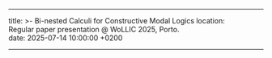 ---

title: >-
    Bi-nested Calculi for Constructive Modal Logics
location:  
    Regular paper presentation @ WoLLIC 2025, Porto.  
date: 2025-07-14 10:00:00 +0200

---